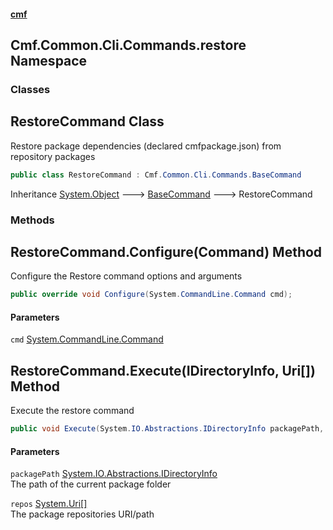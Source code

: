 #### [cmf](index.md 'index')
## Cmf.Common.Cli.Commands.restore Namespace
### Classes
<a name='Cmf_Common_Cli_Commands_restore_RestoreCommand'></a>
## RestoreCommand Class
Restore package dependencies (declared cmfpackage.json) from repository packages  
```csharp
public class RestoreCommand : Cmf.Common.Cli.Commands.BaseCommand
```

Inheritance [System.Object](https://docs.microsoft.com/en-us/dotnet/api/System.Object 'System.Object') &#129106; [BaseCommand](Cmf_Common_Cli_Commands.md#Cmf_Common_Cli_Commands_BaseCommand 'Cmf.Common.Cli.Commands.BaseCommand') &#129106; RestoreCommand  
### Methods
<a name='Cmf_Common_Cli_Commands_restore_RestoreCommand_Configure(System_CommandLine_Command)'></a>
## RestoreCommand.Configure(Command) Method
Configure the Restore command options and arguments   
```csharp
public override void Configure(System.CommandLine.Command cmd);
```
#### Parameters
<a name='Cmf_Common_Cli_Commands_restore_RestoreCommand_Configure(System_CommandLine_Command)_cmd'></a>
`cmd` [System.CommandLine.Command](https://docs.microsoft.com/en-us/dotnet/api/System.CommandLine.Command 'System.CommandLine.Command')  
  
  
<a name='Cmf_Common_Cli_Commands_restore_RestoreCommand_Execute(System_IO_Abstractions_IDirectoryInfo_System_Uri__)'></a>
## RestoreCommand.Execute(IDirectoryInfo, Uri[]) Method
Execute the restore command  
```csharp
public void Execute(System.IO.Abstractions.IDirectoryInfo packagePath, System.Uri[] repos);
```
#### Parameters
<a name='Cmf_Common_Cli_Commands_restore_RestoreCommand_Execute(System_IO_Abstractions_IDirectoryInfo_System_Uri__)_packagePath'></a>
`packagePath` [System.IO.Abstractions.IDirectoryInfo](https://docs.microsoft.com/en-us/dotnet/api/System.IO.Abstractions.IDirectoryInfo 'System.IO.Abstractions.IDirectoryInfo')  
The path of the current package folder
  
<a name='Cmf_Common_Cli_Commands_restore_RestoreCommand_Execute(System_IO_Abstractions_IDirectoryInfo_System_Uri__)_repos'></a>
`repos` [System.Uri](https://docs.microsoft.com/en-us/dotnet/api/System.Uri 'System.Uri')[[]](https://docs.microsoft.com/en-us/dotnet/api/System.Array 'System.Array')  
The package repositories URI/path
  
  
  
